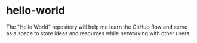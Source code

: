 # hello-world
The "Hello World" repository will help me learn the GitHub flow and serve as a space to store ideas and resources while networking with other users.
